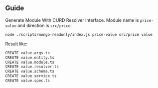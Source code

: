 ## Guide

Generate Module With CURD Resolver Interface. Module name is `price-value` and
direction is `src/price`:

`node ./scripts/mongo-readonly/index.js price-value src/price value`

Result like:

```sh
CREATE value.args.ts
CREATE value.entity.ts
CREATE value.module.ts
CREATE value.resolver.ts
CREATE value.schema.ts
CREATE value.service.ts
CREATE value.spec.ts
```
